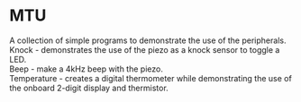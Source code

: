 # MTU
A collection of simple programs to demonstrate the use of the peripherals.  
Knock - demonstrates the use of the piezo as a knock sensor to toggle a LED.  
Beep - make a 4kHz beep with the piezo.  
Temperature - creates a digital thermometer while demonstrating the use of the onboard 2-digit display and thermistor.

